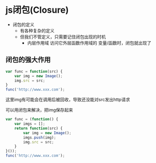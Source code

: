 # js闭包(Closure)

- 闭包的定义
    - 有各种复杂的定义
    - 但我们不管定义，只需要记住闭包出现的时机
        - 内层作用域 访问它外层函数作用域的 变量/函数时，闭包就出现了

## 闭包的强大作用

```js
var func = function(src) {
    var img = new Image();
    img.src = src;
}
func('http://www.xxx.com');
```

这里img有可能会在调用后被回收，导致还没能对src发出http请求

可以用闭包来解决，把img保存起来

```js
var func = (function() {
    var imgs = [];
    return function(src) {
        var img = new Image();
        imgs.push(img);
        img.src = src;
    }
}());
func('http://www.xxx.com');
```